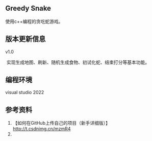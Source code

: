 ## Greedy Snake

使用c++编程的贪吃蛇游戏。

## 版本更新信息

v1.0

​	实现生成地图、刷新、随机生成食物、初试化蛇、结束打分等基本功能。



## 编程环境

visual studio 2022

## 参考资料

1. 【如何在GitHub上传自己的项目（新手详细版）】http://t.csdnimg.cn/mzmR4
2. 



